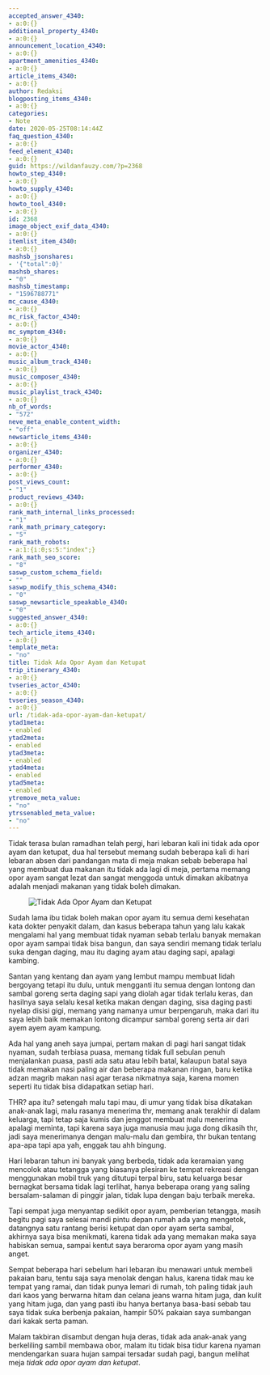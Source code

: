```yaml
---
accepted_answer_4340:
- a:0:{}
additional_property_4340:
- a:0:{}
announcement_location_4340:
- a:0:{}
apartment_amenities_4340:
- a:0:{}
article_items_4340:
- a:0:{}
author: Redaksi
blogposting_items_4340:
- a:0:{}
categories:
- Note
date: 2020-05-25T08:14:44Z
faq_question_4340:
- a:0:{}
feed_element_4340:
- a:0:{}
guid: https://wildanfauzy.com/?p=2368
howto_step_4340:
- a:0:{}
howto_supply_4340:
- a:0:{}
howto_tool_4340:
- a:0:{}
id: 2368
image_object_exif_data_4340:
- a:0:{}
itemlist_item_4340:
- a:0:{}
mashsb_jsonshares:
- '{"total":0}'
mashsb_shares:
- "0"
mashsb_timestamp:
- "1596788771"
mc_cause_4340:
- a:0:{}
mc_risk_factor_4340:
- a:0:{}
mc_symptom_4340:
- a:0:{}
movie_actor_4340:
- a:0:{}
music_album_track_4340:
- a:0:{}
music_composer_4340:
- a:0:{}
music_playlist_track_4340:
- a:0:{}
nb_of_words:
- "572"
neve_meta_enable_content_width:
- "off"
newsarticle_items_4340:
- a:0:{}
organizer_4340:
- a:0:{}
performer_4340:
- a:0:{}
post_views_count:
- "1"
product_reviews_4340:
- a:0:{}
rank_math_internal_links_processed:
- "1"
rank_math_primary_category:
- "5"
rank_math_robots:
- a:1:{i:0;s:5:"index";}
rank_math_seo_score:
- "8"
saswp_custom_schema_field:
- ""
saswp_modify_this_schema_4340:
- "0"
saswp_newsarticle_speakable_4340:
- "0"
suggested_answer_4340:
- a:0:{}
tech_article_items_4340:
- a:0:{}
template_meta:
- "no"
title: Tidak Ada Opor Ayam dan Ketupat
trip_itinerary_4340:
- a:0:{}
tvseries_actor_4340:
- a:0:{}
tvseries_season_4340:
- a:0:{}
url: /tidak-ada-opor-ayam-dan-ketupat/
ytad1meta:
- enabled
ytad2meta:
- enabled
ytad3meta:
- enabled
ytad4meta:
- enabled
ytad5meta:
- enabled
ytremove_meta_value:
- "no"
ytrssenabled_meta_value:
- "no"
---
```


<p class="has-drop-cap">
  Tidak terasa bulan ramadhan telah pergi, hari lebaran kali ini tidak ada opor ayam dan ketupat, dua hal tersebut memang sudah beberapa kali di hari lebaran absen dari pandangan mata di meja makan sebab beberapa hal yang membuat dua makanan itu tidak ada lagi di meja, pertama memang opor ayam sangat lezat dan sangat menggoda untuk dimakan akibatnya adalah menjadi makanan yang tidak boleh dimakan.
</p><figure class="wp-block-image size-large">

<img src="https://wildanfauzyart.files.wordpress.com/2020/06/photo-of-man-leaning-on-wooden-table-3132388.jpg?w=768" alt="Tidak Ada Opor Ayam dan Ketupat" data-recalc-dims="1" /> </figure> 

Sudah lama ibu tidak boleh makan opor ayam itu semua demi kesehatan kata dokter penyakit dalam, dan kasus beberapa tahun yang lalu kakak mengalami hal yang membuat tidak nyaman sebab terlalu banyak memakan opor ayam sampai tidak bisa bangun, dan saya sendiri memang tidak terlalu suka dengan daging, mau itu daging ayam atau daging sapi, apalagi kambing.

Santan yang kentang dan ayam yang lembut mampu membuat lidah bergoyang tetapi itu dulu, untuk mengganti itu semua dengan lontong dan sambal goreng serta daging sapi yang diolah agar tidak terlalu keras, dan hasilnya saya selalu kesal ketika makan dengan daging, sisa daging pasti nyelap disisi gigi, memang yang namanya umur berpengaruh, maka dari itu saya lebih baik memakan lontong dicampur sambal goreng serta air dari ayem ayem ayam kampung.

Ada hal yang aneh saya jumpai, pertam makan di pagi hari sangat tidak nyaman, sudah terbiasa puasa, memang tidak full sebulan penuh menjalankan puasa, pasti ada satu atau lebih batal, kalaupun batal saya tidak memakan nasi paling air dan beberapa makanan ringan, baru ketika adzan magrib makan nasi agar terasa nikmatnya saja, karena momen seperti itu tidak bisa didapatkan setiap hari.

THR? apa itu? setengah malu tapi mau, di umur yang tidak bisa dikatakan anak-anak lagi, malu rasanya menerima thr, memang anak terakhir di dalam keluarga, tapi tetap saja kumis dan jenggot membuat malu menerima apalagi meminta, tapi karena saya juga manusia mau juga dong dikasih thr, jadi saya menerimanya dengan malu-malu dan gembira, thr bukan tentang apa-apa tapi apa yah, enggak tau ahh bingung.

Hari lebaran tahun ini banyak yang berbeda, tidak ada keramaian yang mencolok atau tetangga yang biasanya plesiran ke tempat rekreasi dengan menggunakan mobil truk yang ditutupi terpal biru, satu keluarga besar bernagkat bersama tidak lagi terlihat, hanya beberapa orang yang saling bersalam-salaman di pinggir jalan, tidak lupa dengan baju terbaik mereka.

Tapi sempat juga menyantap sedikit opor ayam, pemberian tetangga, masih begitu pagi saya selesai mandi pintu depan rumah ada yang mengetok, datangnya satu rantang berisi ketupat dan opor ayam serta sambal, akhirnya saya bisa menikmati, karena tidak ada yang memakan maka saya habiskan semua, sampai kentut saya beraroma opor ayam yang masih anget.

Sempat beberapa hari sebelum hari lebaran ibu menawari untuk membeli pakaian baru, tentu saja saya menolak dengan halus, karena tidak mau ke tempat yang ramai, dan tidak punya lemari di rumah, toh paling tidak jauh dari kaos yang berwarna hitam dan celana jeans warna hitam juga, dan kulit yang hitam juga, dan yang pasti ibu hanya bertanya basa-basi sebab tau saya tidak suka berbenja pakaian, hampir 50% pakaian saya sumbangan dari kakak serta paman.

Malam takbiran disambut dengan huja deras, tidak ada anak-anak yang berkeliling sambil membawa obor, malam itu tidak bisa tidur karena nyaman mendengarkan suara hujan sampai tersadar sudah pagi, bangun melihat meja _tidak ada opor ayam dan ketupat_.